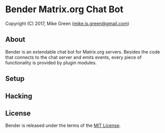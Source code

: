 # Bender Matrix.org Chat Bot

Copyright (C) 2017, Mike Green (mike.is.green@gmail.com)

## About

Bender is an extendable chat bot for Matrix.org servers. Besides the code that connects to the chat server and emits events, every piece of functionality is provided by plugin modules.

## Setup

## Hacking

## License

Bender is released under the terms of the [MIT License](https://opensource.org/licenses/MIT).
